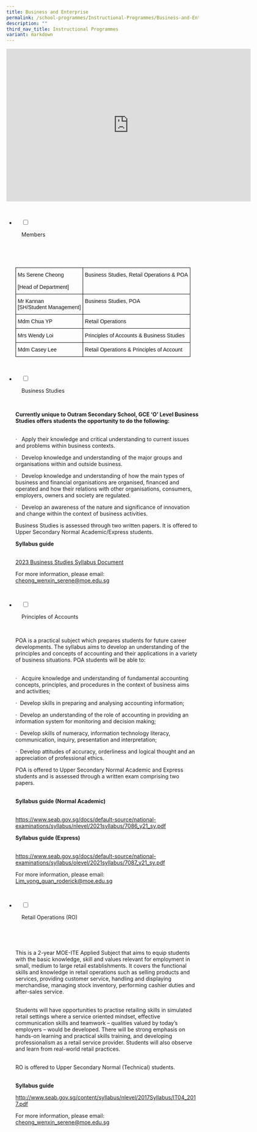 ```yaml
---
title: Business and Enterprise
permalink: /school-programmes/Instructional-Programmes/Business-and-Enterprise/
description: ""
third_nav_title: Instructional Programmes
variant: markdown
---
```

<center><iframe allowfullscreen="true" height="400" width="640" frameborder="0" src="https://docs.google.com/presentation/d/e/2PACX-1vSbZ-1o_jIds3BACANe5Izqh8jhAM6ZGM9UmEkryziawE7-y349xVOJXMc-s1bdSIkQCck2nRxjmhBX/embed?start=false&amp;loop=false&amp;delayms=3000"></iframe></center>

<ul class="jekyllcodex_accordion">

&nbsp;&nbsp;<li>

&nbsp;&nbsp;&nbsp;&nbsp;<input type="checkbox" id="accordion1">

&nbsp;&nbsp;&nbsp;&nbsp;<label for="accordion1">Members</label>

&nbsp;&nbsp;&nbsp;&nbsp;<div>

&nbsp;&nbsp;&nbsp;&nbsp;&nbsp;&nbsp;<p> <style type="text/css">
.tg  {border-collapse:collapse;border-spacing:0;}
.tg td{border-color:black;border-style:solid;border-width:1px;font-family:Arial, sans-serif;font-size:14px;
  overflow:hidden;padding:10px 5px;word-break:normal;}
.tg th{border-color:black;border-style:solid;border-width:1px;font-family:Arial, sans-serif;font-size:14px;
  font-weight:normal;overflow:hidden;padding:10px 5px;word-break:normal;}
.tg .tg-lyvw{color:#111;text-align:left;vertical-align:top}
</style>
<table class="tg">
<thead>
  <tr>
    <th class="tg-lyvw">Ms Serene Cheong<br><br>[Head of Department]</th>
    <th class="tg-lyvw">Business Studies, Retail Operations &amp; POA</th>
  </tr>
</thead>
<tbody>
  <tr>
    <td class="tg-lyvw">Mr Kannan <br>[SH/Student Management]<br></td>
    <td class="tg-lyvw">Business Studies, POA</td>
  </tr>
  <tr>
    <td class="tg-lyvw">Mdm Chua YP</td>
    <td class="tg-lyvw">Retail Operations</td>
  </tr>
  <tr>
    <td class="tg-lyvw">Mrs Wendy Loi</td>
    <td class="tg-lyvw">Principles of Accounts &amp; Business Studies</td>
  </tr>
  <tr>
    <td class="tg-lyvw">Mdm Casey Lee</td>
    <td class="tg-lyvw">Retail Operations &amp; Principles of Account</td>
  </tr>
  
</tbody>
</table> </p>

&nbsp;&nbsp;&nbsp;&nbsp;</div>

</li>
	<li>

&nbsp;&nbsp;&nbsp;&nbsp;<input type="checkbox" id="accordion2">

&nbsp;&nbsp;&nbsp;&nbsp;<label for="accordion2">Business Studies</label>

&nbsp;&nbsp;&nbsp;&nbsp;<div>

<p><b>Currently unique to Outram Secondary School, GCE ‘O’ Level Business Studies offers students the opportunity to do the following:</b><br><br>  

·&nbsp;&nbsp;&nbsp;Apply their knowledge and critical understanding to current issues and problems within business contexts.<br>

·&nbsp; &nbsp;Develop knowledge and understanding of the major groups and organisations within and outside business.<br>

·&nbsp;&nbsp;&nbsp;Develop knowledge and understanding of how the main types of business and financial organisations are organised, financed and operated and how their relations with other organisations, consumers, employers, owners and society are regulated.<br>

·&nbsp;&nbsp;&nbsp;Develop an awareness of the nature and significance of innovation and change within the context of business activities.<br>

Business Studies is assessed through two written papers. It is offered to Upper Secondary Normal Academic/Express students.<br>

<b>Syllabus guide</b><br><br>
	
[2023 Business Studies Syllabus Document](https://www.seab.gov.sg/docs/default-source/national-examinations/syllabus/olevel/2023syllabus/7085\_y23\_sy.pdf)

For more information, please email: <a href="cheong\_wenxin\_serene@moe.edu.sg">cheong_wenxin_serene@moe.edu.sg</a>&nbsp; </p>

&nbsp;&nbsp;&nbsp;&nbsp;</div>

</li>
	
<li>

&nbsp;&nbsp;&nbsp;&nbsp;<input type="checkbox" id="accordion3">

&nbsp;&nbsp;&nbsp;&nbsp;<label for="accordion3">Principles of Accounts</label>

&nbsp;&nbsp;&nbsp;&nbsp;<div>

<p> POA is a practical subject which prepares students for future career developments. The syllabus aims to develop an understanding of the principles and concepts of accounting and their applications in a variety of business situations. POA students will be able to:<br><br>

·&nbsp;&nbsp;&nbsp;Acquire knowledge and understanding of fundamental accounting concepts, principles, and procedures in the context of business aims and activities;<br>

·&nbsp;&nbsp;Develop skills in preparing and analysing accounting information;<br>

·&nbsp;&nbsp;Develop an understanding of the role of accounting in providing an information system for monitoring and decision making;<br>

·&nbsp;&nbsp;Develop skills of numeracy, information technology literacy, communication, inquiry, presentation and interpretation;<br>

·&nbsp;&nbsp;Develop attitudes of accuracy, orderliness and logical thought and an appreciation of professional ethics.<br>

POA is offered to Upper Secondary Normal Academic and Express students and is assessed through a written exam comprising two papers.<br><br>

<b>Syllabus guide (Normal Academic)</b><br><br>

<a href="files/School%20Programmes/Instructional%20Programmes/Business%20and%20Enterprise/POA/7086_y21_sy.pdf">https://www.seab.gov.sg/docs/default-source/national-examinations/syllabus/nlevel/2021syllabus/7086_y21_sy.pdf</a>


<b>Syllabus guide (Express)</b><br><br>

<a href="files/School%20Programmes/Instructional%20Programmes/Business%20and%20Enterprise/POA/7087_y21_sy.pdf">https://www.seab.gov.sg/docs/default-source/national-examinations/syllabus/olevel/2021syllabus/7087_y21_sy.pdf</a>


For more information, please email: <a href="Lim_yong_guan_roderick@moe.edu.sg">Lim_yong_guan_roderick@moe.edu.sg</a>&nbsp; </p>

&nbsp;&nbsp;&nbsp;&nbsp;</div>

</li>
	
<li>

&nbsp;&nbsp;&nbsp;&nbsp;<input type="checkbox" id="accordion4">

&nbsp;&nbsp;&nbsp;&nbsp;<label for="accordion4">Retail Operations (RO)</label>

&nbsp;&nbsp;&nbsp;&nbsp;<div>

&nbsp;&nbsp;&nbsp;&nbsp;&nbsp;&nbsp;<p> This is a 2-year MOE-ITE Applied Subject that aims to equip students with the basic knowledge, skill and values relevant for employment in small, medium to large retail establishments. It covers the functional skills and knowledge in retail operations such as selling products and services, providing customer service, handling and displaying merchandise, managing stock inventory, performing cashier duties and after-sales service.<br><br>

Students will have opportunities to practise retailing skills in simulated retail settings where a service oriented mindset, effective communication skills and teamwork – qualities valued by today’s employers – would be developed. There will be strong emphasis on hands-on learning and practical skills training, and developing professionalism as a retail service provider. Students will also observe and learn from real-world retail practices.<br><br>

RO is offered to Upper Secondary Normal (Technical) students.<br><br>

<b>Syllabus guide</b><br>

<a href="files/School%20Programmes/Instructional%20Programmes/Business%20and%20Enterprise/Retail%20Operations%20(RO)/IT04_2017.pdf">http://www.seab.gov.sg/content/syllabus/nlevel/2017Syllabus/IT04_2017.pdf</a><br>			

For more information, please email:
<a href="cheong_wenxin_serene@moe.edu.sg">cheong_wenxin_serene@moe.edu.sg</a>				
 </p>



</div></li>
	

		
   
		
  


		
	

	
</ul>